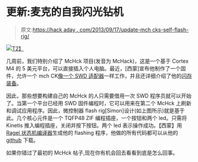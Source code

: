 # 更新:麦克的自我闪光钻机

> 原文:[https://hack aday . com/2013/09/17/update-mch cks-self-flash-rig/](https://hackaday.com/2013/09/17/update-mchcks-self-flashing-rig/)

[![](../Images/d91bbb5f880dad952b9c505fd23ac1b3.png)T2】](http://hackaday.com/wp-content/uploads/2013/09/9729390425_2649ff8c0f_h.jpg)

几周前，我们特别介绍了 McHck 项目(发音为 McHack)，这是一个基于 Cortex M4 的 5 美元平台，可以直接插入个人电脑。最近，[西蒙]宣布他制作了一个固件，允许一个 mch CK[像一个 SWD 适配器](https://mchck.org/blog/2013-08-13-self_hosted_toolchain_the_mc_hck_as_swd_adapter/)一样工作，并且还详细介绍了他的[闪存装备](https://mchck.org/blog/2013-09-12-mc_hck_flashing_rig/)。

因此，那些想要构建自己的 McHck 的人只需要借用一次 SWD 程序员就可以开始了。当第一个平台已经用 SWD 固件编程时，它可以用来在第二个 McHck 上刷新和调试应用程序。因此，微控制器 flash rig[Simon]设计(如上图所示)就是基于此。几个核心元件是一个 TQFP48 ZIF 编程插座，一个按钮和两个 led。只需将 Kinetis 推入编程插座，关闭并按下按钮。两个 led 表示操作成功。【西蒙】用 [Ragel 状态机编译器](http://www.complang.org/ragel/)生成他的 flashing 程序，他做的所有代码都可以从他的 [github](https://github.com/mchck/mchck) 下载。

如果你错过了最初的 McHck 帖子,现在你有机会回去看看到底是怎么回事。